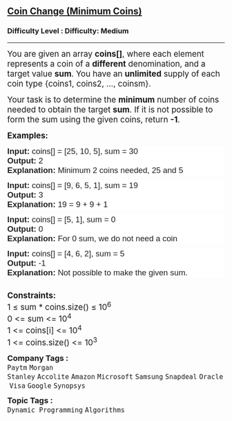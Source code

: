 <h2><a href="https://www.geeksforgeeks.org/problems/number-of-coins1824/0">Coin Change (Minimum Coins)</a></h2><h3>Difficulty Level : Difficulty: Medium</h3><hr><div class="problems_problem_content__Xm_eO"><p><span style="font-size: 18.6667px;">You are given an array <strong>coins[]</strong>, where each element represents a coin of a <strong>different</strong> denomination, and a target value <strong>sum</strong>. </span><span style="font-size: 18.6667px;">You have an <strong>unlimited</strong> supply of each coin type {coins1, coins2, ..., coinsm}. </span></p>
<p><span style="font-size: 18.6667px;">Your task is to determine the <strong>minimum</strong> number of coins needed to obtain the target <strong>sum</strong>. If it is not possible to form the sum using the given coins, return <strong>-1</strong>.</span></p>
<p><span style="font-size: 14pt;"><strong>Examples:</strong></span></p>
<pre dir="ltr" style="color: #222222; font-family: Arial, Helvetica, sans-serif; font-size: small; white-space: normal; background-color: #ffffff;"><span style="font-size: 14pt;"><strong>Input:</strong>&nbsp;coins[] = [25, 10, 5], sum = 30</span><br><span style="font-size: 14pt;"><strong>Output:</strong>&nbsp;2</span><br><span style="font-size: 14pt;"><strong>Explanation:</strong>&nbsp;Minimum 2 coins needed, 25 and 5 &nbsp;</span></pre>
<pre dir="ltr" style="color: #222222; font-family: Arial, Helvetica, sans-serif; font-size: small; white-space: normal; background-color: #ffffff;"><span style="font-size: 14pt;"><strong>Input:</strong>&nbsp;coins[] = [9, 6, 5, 1], sum = 19</span><br><span style="font-size: 14pt;"><strong>Output:&nbsp;</strong>3</span><br><span style="font-size: 14pt;"><strong>Explanation:</strong>&nbsp;19 = 9 + 9 + 1</span></pre>
<pre dir="ltr" style="color: #222222; font-family: Arial, Helvetica, sans-serif; font-size: small; white-space: normal; background-color: #ffffff;"><span style="font-size: 14pt;"><strong>Input:</strong>&nbsp;coins[] = [5, 1], sum = 0</span><br><span style="font-size: 14pt;"><strong>Output:&nbsp;</strong>0</span><br><span style="font-size: 14pt;"><strong>Explanation:</strong>&nbsp;For 0 sum, we do not need a coin</span></pre>
<pre dir="ltr" style="color: #222222; font-family: Arial, Helvetica, sans-serif; font-size: small; white-space: normal; background-color: #ffffff;"><span style="font-size: 14pt;"><strong>Input:</strong>&nbsp;coins[] = [4, 6, 2], sum = 5</span><br><span style="font-size: 14pt;"><strong>Output:&nbsp;</strong>-1</span><br><span style="font-size: 14pt;"><strong>Explanation:</strong>&nbsp;Not possible to make the given sum.</span></pre>
<div>&nbsp;</div>
<div><span style="font-size: 14pt;"><strong>Constraints:</strong><br>1 ≤ sum * coins.size() ≤ 10<sup>6</sup></span></div>
<div><span style="font-size: 14pt;">0 &lt;= sum &lt;= 10<sup>4</sup></span></div>
<div><span style="font-size: 14pt;">1 &lt;= coins[i] &lt;= 10<sup>4</sup></span></div>
<div><span style="font-size: 14pt;">1 &lt;= coins.size() &lt;= 10<sup>3</sup></span></div></div><p><span style=font-size:18px><strong>Company Tags : </strong><br><code>Paytm</code>&nbsp;<code>Morgan Stanley</code>&nbsp;<code>Accolite</code>&nbsp;<code>Amazon</code>&nbsp;<code>Microsoft</code>&nbsp;<code>Samsung</code>&nbsp;<code>Snapdeal</code>&nbsp;<code>Oracle</code>&nbsp;<code>Visa</code>&nbsp;<code>Google</code>&nbsp;<code>Synopsys</code>&nbsp;<br><p><span style=font-size:18px><strong>Topic Tags : </strong><br><code>Dynamic Programming</code>&nbsp;<code>Algorithms</code>&nbsp;